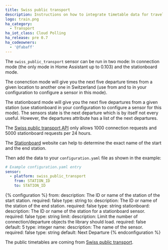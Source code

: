 ```yaml
---
title: Swiss public transport
description: Instructions on how to integrate timetable data for traveling in Switzerland within Home Assistant.
logo: train.png
ha_category:
  - Transport
ha_iot_class: Cloud Polling
ha_release: pre 0.7
ha_codeowners:
  - '@fabaff'
---
```


The `swiss_public_transport` sensor can be run in two mode: In connection mode (the only mode in Home Assistant up to 0.103) and the stationboard mode.

The conenction mode will give you the next five departure times from a given location to another one in Switzerland (use from and to in your configuration to configure a sensor in this mode).

The stationboard mode will give you the next five departures from a given station (use stationboard in your configuration to configure a sensor for this mode). The sensors state is the next departure which is by itself not every useful. However, the departures attribute has a list of the next departures.

The [Swiss public transport API](https://transport.opendata.ch/) only allows 1000 connection requests and 5000 stationboard requests per 24 hours.

The [Stationboard](https://transport.opendata.ch/examples/stationboard.html) website can help to determine the exact name of the start and the end station.

Then add the data to your `configuration.yaml` file as shown in the example:

```yaml
# Example configuration.yaml entry
sensor:
  - platform: swiss_public_transport
    from: STATION_ID
    to: STATION_ID
```

{% configuration %}
from:
  description: The ID or name of the station of the start station.
  required: false
  type: string
to:
  description: The ID or name of the station of the end station.
  required: false
  type: string
stationboard:
  description: The ID or name of the station for a stationboard sensor.
  required: false
  type: string
limit:
  description: Limit the number of connection/departure objects the library
  should load.
  required: false
  default: 5
  type: integer
name:
  description: The name of the sensor.
  required: false
  type: string
  default: Next Departure
{% endconfiguration %}

The public timetables are coming from [Swiss public transport](https://transport.opendata.ch/).
